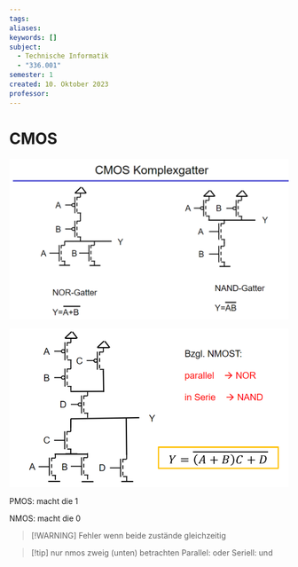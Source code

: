 ```yaml
---
tags: 
aliases: 
keywords: []
subject:
  - Technische Informatik
  - "336.001"
semester: 1
created: 10. Oktober 2023
professor:
---
```

 

# CMOS

![](assets/Pasted%20image%2020231107131152.png)

![](assets/Pasted%20image%2020231107131209.png)

PMOS: macht die 1

NMOS: macht die 0

> [!WARNING] Fehler wenn beide zustände gleichzeitig 

> [!tip] nur nmos zweig (unten) betrachten
> Parallel: oder
> Seriell: und